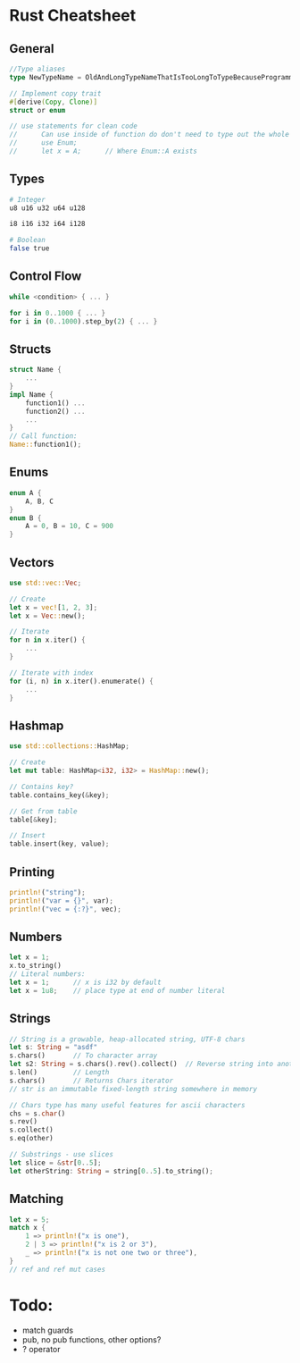 # Rust Cheatsheet

## General
```rust
//Type aliases
type NewTypeName = OldAndLongTypeNameThatIsTooLongToTypeBecauseProgrammersWantToTypeAsLittleAsPossible;

// Implement copy trait
#[derive(Copy, Clone)]
struct or enum

// use statements for clean code
//		Can use inside of function do don't need to type out the whole name of a struct or an enum
//		use Enum;
//		let x = A;		// Where Enum::A exists
```

## Types
```sh
# Integer
u8 u16 u32 u64 u128

i8 i16 i32 i64 i128

# Boolean
false true

```

## Control Flow
```rust
while <condition> { ... }

for i in 0..1000 { ... }
for i in (0..1000).step_by(2) { ... }
```

## Structs
```rust
struct Name {
	...
}
impl Name {
	function1() ...
	function2() ...
	...
}
// Call function:
Name::function1();
```

## Enums
```rust
enum A {
	A, B, C
}
enum B {
	A = 0, B = 10, C = 900
}

```

## Vectors
```rust
use std::vec::Vec;

// Create
let x = vec![1, 2, 3];
let x = Vec::new();

// Iterate
for n in x.iter() {
	...
}

// Iterate with index
for (i, n) in x.iter().enumerate() {
	...
}

```

## Hashmap
```rust
use std::collections::HashMap;

// Create
let mut table: HashMap<i32, i32> = HashMap::new();

// Contains key?
table.contains_key(&key);

// Get from table
table[&key];

// Insert
table.insert(key, value);

```


## Printing
```rust
println!("string");
println!("var = {}", var);
println!("vec = {:?}", vec);
```

## Numbers
```rust
let x = 1;
x.to_string()
// Literal numbers:
let x = 1; 		// x is i32 by default
let x = 1u8;	// place type at end of number literal
```

## Strings
```rust
// String is a growable, heap-allocated string, UTF-8 chars
let s: String = "asdf"
s.chars()		// To character array
let s2: String = s.chars().rev().collect()	// Reverse string into another string
s.len()			// Length
s.chars()		// Returns Chars iterator
// str is an immutable fixed-length string somewhere in memory

// Chars type has many useful features for ascii characters
chs = s.char()
s.rev()
s.collect()
s.eq(other)

// Substrings - use slices
let slice = &str[0..5];
let otherString: String = string[0..5].to_string();

```

## Matching
```rust
let x = 5;
match x {
	1 => println!("x is one"),
	2 | 3 => println!("x is 2 or 3"),
	_ => println!("x is not one two or three"),
}
// ref and ref mut cases
```

# Todo:

* match guards
* pub, no pub functions, other options?
* ? operator